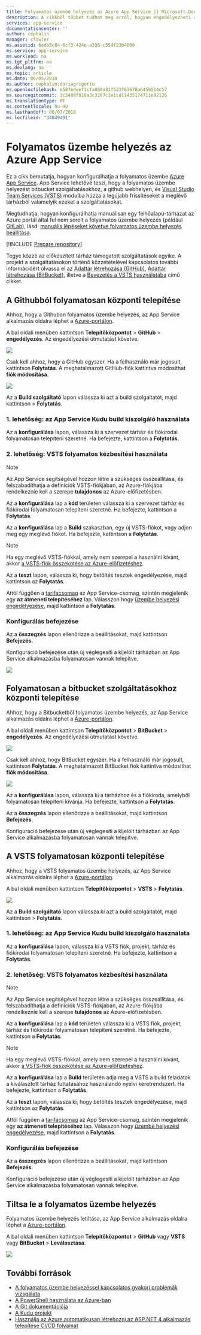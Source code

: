 ```yaml
---
title: Folyamatos üzembe helyezés az Azure App Service |} Microsoft Docs
description: A cikkből többet tudhat meg arról, hogyan engedélyezheti az Azure App Service szolgáltatásba való folyamatos üzembe helyezést.
services: app-service
documentationcenter: ''
author: cephalin
manager: cfowler
ms.assetid: 6adb5c84-6cf3-424e-a336-c554f23b4000
ms.service: app-service
ms.workload: na
ms.tgt_pltfrm: na
ms.devlang: na
ms.topic: article
ms.date: 06/05/2018
ms.author: cephalin;dariagrigoriu
ms.openlocfilehash: e587edeef1cfa080a81f523f63678a645b514c57
ms.sourcegitcommit: 3c3488fb16a3c3287c3e1cd11435174711e92126
ms.translationtype: MT
ms.contentlocale: hu-HU
ms.lasthandoff: 06/07/2018
ms.locfileid: "34849491"
---
```

# <a name="continuous-deployment-to-azure-app-service"></a>Folyamatos üzembe helyezés az Azure App Service
Ez a cikk bemutatja, hogyan konfigurálhatja a folyamatos üzembe [Azure App Service](app-service-web-overview.md). App Service lehetővé teszi, hogy a folyamatos üzembe helyezést bitbucket szolgáltatásokhoz, a github webhelyen, és [Visual Studio Team Services (VSTS)](https://www.visualstudio.com/team-services/) modulba húzza a legújabb frissítéseket a meglévő tárházból valamelyik ezeket a szolgáltatásokat.

Megtudhatja, hogyan konfigurálhatja manuálisan egy felhőalapú-tárházat az Azure portál által fel nem sorolt a folyamatos üzembe helyezés (például [GitLab](https://gitlab.com/)), lásd: [manuális lépéseket követve folyamatos üzembe helyezés beállítása](https://github.com/projectkudu/kudu/wiki/Continuous-deployment#setting-up-continuous-deployment-using-manual-steps).

[!INCLUDE [Prepare repository](../../includes/app-service-deploy-prepare-repo.md)]

Tegye közzé az előkészített tárház támogatott szolgáltatások egyike. A projekt a szolgáltatásokon történő közzétételével kapcsolatos további információért olvassa el az [Adattár létrehozása (GitHub)], [Adattár létrehozása (BitBucket)], illetve a [Bevezetés a VSTS használatába] című cikket.

## <a name="deploy-continuously-from-github"></a>A Githubból folyamatosan központi telepítése

Ahhoz, hogy a Githubon folyamatos üzembe helyezés, az App Service alkalmazás oldalra léphet a [Azure-portálon](https://portal.azure.com).

A bal oldali menüben kattintson **Telepítőközpontot** > **GitHub** > **engedélyezés**. Az engedélyezési útmutatást követve. 

![](media/app-service-continuous-deployment/github-choose-source.png)

Csak kell ahhoz, hogy a GitHub egyszer. Ha a felhasználó már jogosult, kattintson **Folytatás**. A meghatalmazott GitHub-fiók kattintva módosíthat **fiók módosítása**.

![](media/app-service-continuous-deployment/github-continue.png)

Az a **Build szolgáltató** lapon válassza ki azt a build szolgáltatót, majd kattintson > **Folytatás**.

### <a name="option-1-use-app-service-kudu-build-server"></a>1. lehetőség: az App Service Kudu build kiszolgáló használata

Az a **konfigurálása** lapon, válassza ki a szervezet tárház és fiókirodai folyamatosan telepíteni szeretné. Ha befejezte, kattintson a **Folytatás**.

### <a name="option-2-use-vsts-continuous-delivery"></a>2. lehetőség: VSTS folyamatos kézbesítési használata

> [!NOTE]
> Az App Service segítségével hozzon létre a szükséges összeállítása, és felszabadíthatja a definíciók VSTS-fiókjában, az Azure-fiókjába rendelkeznie kell a szerepe **tulajdonos** az Azure-előfizetésben.
>

Az a **konfigurálása** lap a **kód** területen válassza ki a szervezet tárház és fiókirodai folyamatosan telepíteni szeretné. Ha befejezte, kattintson a **Folytatás**.

Az a **konfigurálása** lap a **Build** szakaszban, egy új VSTS-fiókot, vagy adjon meg egy meglévő fiókot. Ha befejezte, kattintson a **Folytatás**.

> [!NOTE]
> Ha egy meglévő VSTS-fiókkal, amely nem szerepel a használni kívánt, akkor [a VSTS-fiók összekötése az Azure-előfizetéshez](https://github.com/projectkudu/kudu/wiki/Setting-up-a-VSTS-account-so-it-can-deploy-to-a-Web-App).

Az a **teszt** lapon, válassza ki, hogy betöltés tesztek engedélyezése, majd kattintson az **Folytatás**.

Attól függően a [tarifacsomag](/pricing/details/app-service/plans/) az App Service-csomag, szintén megjelenik egy **az átmeneti telepítéséhez** lap. Válasszon hogy [üzembe helyezési engedélyezése](web-sites-staged-publishing.md), majd kattintson a **Folytatás**.

### <a name="finish-configuration"></a>Konfigurálás befejezése

Az a **összegzés** lapon ellenőrizze a beállításokat, majd kattintson **Befejezés**.

Konfiguráció befejezése után új véglegesíti a kijelölt tárházban az App Service alkalmazásba folyamatosan vannak telepítve.

![](media/app-service-continuous-deployment/github-finished.png)

## <a name="deploy-continuously-from-bitbucket"></a>Folyamatosan a bitbucket szolgáltatásokhoz központi telepítése

Ahhoz, hogy a Bitbucketből folyamatos üzembe helyezés, az App Service alkalmazás oldalra léphet a [Azure-portálon](https://portal.azure.com).

A bal oldali menüben kattintson **Telepítőközpontot** > **BitBucket** > **engedélyezés**. Az engedélyezési útmutatást követve. 

![](media/app-service-continuous-deployment/bitbucket-choose-source.png)

Csak kell ahhoz, hogy BitBucket egyszer. Ha a felhasználó már jogosult, kattintson **Folytatás**. A meghatalmazott BitBucket fiók kattintva módosíthat **fiók módosítása**.

![](media/app-service-continuous-deployment/bitbucket-continue.png)

Az a **konfigurálása** lapon, válassza ki a tárházhoz és a fiókiroda, amelyből folyamatosan telepíteni kívánja. Ha befejezte, kattintson a **Folytatás**.

Az a **összegzés** lapon ellenőrizze a beállításokat, majd kattintson **Befejezés**.

Konfiguráció befejezése után új véglegesíti a kijelölt tárházban az App Service alkalmazásba folyamatosan vannak telepítve.

## <a name="deploy-continuously-from-vsts"></a>A VSTS folyamatosan központi telepítése

Ahhoz, hogy a VSTS folyamatos üzembe helyezés, az App Service alkalmazás oldalra léphet a [Azure-portálon](https://portal.azure.com).

A bal oldali menüben kattintson **Telepítőközpontot** > **VSTS** > **Folytatás**. 

![](media/app-service-continuous-deployment/vsts-choose-source.png)

Az a **Build szolgáltató** lapon válassza ki azt a build szolgáltatót, majd kattintson > **Folytatás**.

### <a name="option-1-use-app-service-kudu-build-server"></a>1. lehetőség: az App Service Kudu build kiszolgáló használata

Az a **konfigurálása** lapon, válassza ki a VSTS fiók, projekt, tárház és fiókirodai folyamatosan telepíteni szeretné. Ha befejezte, kattintson a **Folytatás**.

### <a name="option-2-use-vsts-continuous-delivery"></a>2. lehetőség: VSTS folyamatos kézbesítési használata

> [!NOTE]
> Az App Service segítségével hozzon létre a szükséges összeállítása, és felszabadíthatja a definíciók VSTS-fiókjában, az Azure-fiókjába rendelkeznie kell a szerepe **tulajdonos** az Azure-előfizetésben.
>

Az a **konfigurálása** lap a **kód** területen válassza ki a VSTS fiók, projekt, tárház és fiókirodai folyamatosan telepíteni szeretné. Ha befejezte, kattintson a **Folytatás**.

> [!NOTE]
> Ha egy meglévő VSTS-fiókkal, amely nem szerepel a használni kívánt, akkor [a VSTS-fiók összekötése az Azure-előfizetéshez](https://github.com/projectkudu/kudu/wiki/Setting-up-a-VSTS-account-so-it-can-deploy-to-a-Web-App).

Az a **konfigurálása** lap a **Build** területén adja meg a VSTS a build feladatok a kiválasztott tárház futtatásához használandó nyelvi keretrendszert. Ha befejezte, kattintson a **Folytatás**.

Az a **teszt** lapon, válassza ki, hogy betöltés tesztek engedélyezése, majd kattintson az **Folytatás**.

Attól függően a [tarifacsomag](/pricing/details/app-service/plans/) az App Service-csomag, szintén megjelenik egy **az átmeneti telepítéséhez** lap. Válasszon hogy [üzembe helyezési engedélyezése](web-sites-staged-publishing.md), majd kattintson a **Folytatás**. 

### <a name="finish-configuration"></a>Konfigurálás befejezése

Az a **összegzés** lapon ellenőrizze a beállításokat, majd kattintson **Befejezés**.

Konfiguráció befejezése után új véglegesíti a kijelölt tárházban az App Service alkalmazásba folyamatosan vannak telepítve.

## <a name="disable-continuous-deployment"></a>Tiltsa le a folyamatos üzembe helyezés

Folyamatos üzembe helyezés letiltása, az App Service alkalmazás oldalra léphet a [Azure-portálon](https://portal.azure.com).

A bal oldali menüben kattintson **Telepítőközpontot** > **GitHub** vagy **VSTS** vagy **BitBucket**  >  **Leválasztása**.

![](media/app-service-continuous-deployment/disable.png)

## <a name="additional-resources"></a>További források

* [A folyamatos üzembe helyezéssel kapcsolatos gyakori problémák vizsgálata](https://github.com/projectkudu/kudu/wiki/Investigating-continuous-deployment)
* [A PowerShell használata az Azure-ban]
* [A Git dokumentációja]
* [A Kudu projekt](https://github.com/projectkudu/kudu/wiki)
* [Használja az Azure automatikusan létrehozni az ASP.NET 4 alkalmazás telepítése CI/CD folyamat](https://www.visualstudio.com/docs/build/get-started/aspnet-4-ci-cd-azure-automatic)

[Azure portal]: https://portal.azure.com
[VSTS Portal]: https://www.visualstudio.com/en-us/products/visual-studio-team-services-vs.aspx
[Installing Git]: http://git-scm.com/book/en/Getting-Started-Installing-Git
[A PowerShell használata az Azure-ban]: /powershell/azureps-cmdlets-docs
[A Git dokumentációja]: http://git-scm.com/documentation

[Adattár létrehozása (GitHub)]: https://help.github.com/articles/create-a-repo
[Adattár létrehozása (BitBucket)]: https://confluence.atlassian.com/display/BITBUCKET/Create+an+Account+and+a+Git+Repo
[Bevezetés a VSTS használatába]: https://www.visualstudio.com/docs/vsts-tfs-overview
